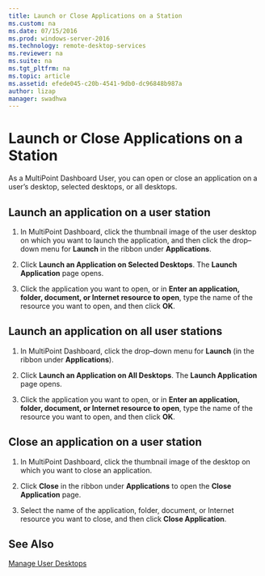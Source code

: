 ```yaml
---
title: Launch or Close Applications on a Station
ms.custom: na
ms.date: 07/15/2016
ms.prod: windows-server-2016
ms.technology: remote-desktop-services
ms.reviewer: na
ms.suite: na
ms.tgt_pltfrm: na
ms.topic: article
ms.assetid: efede045-c20b-4541-9db0-dc96848b987a
author: lizap
manager: swadhwa
---
```

# Launch or Close Applications on a Station
As a MultiPoint Dashboard User, you can open or close an application on a user’s desktop, selected desktops, or all desktops.  
  
## Launch an application on a user station  
  
1.  In MultiPoint Dashboard, click the thumbnail image of the user desktop on which you want to launch the application, and then click the drop–down menu for **Launch** in the ribbon under **Applications**.  
  
2.  Click **Launch an Application on Selected Desktops**. The **Launch Application** page opens.  
  
3.  Click the application you want to open, or in **Enter an application, folder, document, or Internet resource to open**, type the name of the resource you want to open, and then click **OK**.  
  
## Launch an application on all user stations  
  
1.  In MultiPoint Dashboard, click the drop–down menu for **Launch** (in the ribbon under **Applications**).  
  
2.  Click **Launch an Application on All Desktops**. The **Launch Application** page opens.  
  
3.  Click the application you want to open, or in **Enter an application, folder, document, or Internet resource to open**, type the name of the resource you want to open, and then click **OK**.  
  
## Close an application on a user station  
  
1.  In MultiPoint Dashboard, click the thumbnail image of the desktop on which you want to close an application.  
  
2.  Click **Close** in the ribbon under **Applications** to open the **Close Application** page.  
  
3.  Select the name of the application, folder, document, or Internet resource you want to close, and then click **Close Application**.  
  
## See Also  
[Manage User Desktops](manage-user-desktops-using-multipoint-dashboard.md)  
  
